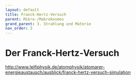 ```yaml
---
layout: default
title: Franck-Hertz-Versuch
parent: Mikro-/Makrokosmos
grand_parent: 3. Strahlung und Materie
nav_order: 3
---
```


# Der Franck-Hertz-Versuch

http://www.leifiphysik.de/atomphysik/atomarer-energieaustausch/ausblick/franck-hertz-versuch-simulation

